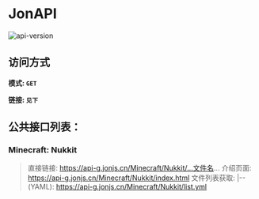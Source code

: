 # JonAPI

![api-version](https://img.shields.io/github/v/release/JonjsGithub/JonAPI.svg?style=for-the-badge&label=API%20版本&logo=appveyor)


## 访问方式

**模式: ```GET```**

**链接: ```见下```**

## 公共接口列表：

### Minecraft: Nukkit

> 直接链接: https://api-g.jonjs.cn/Minecraft/Nukkit/...文件名...
> 介绍页面: https://api-g.jonjs.cn/Minecraft/Nukkit/index.html
> 文件列表获取:
>   |-- (YAML): https://api-g.jonjs.cn/Minecraft/Nukkit/list.yml



